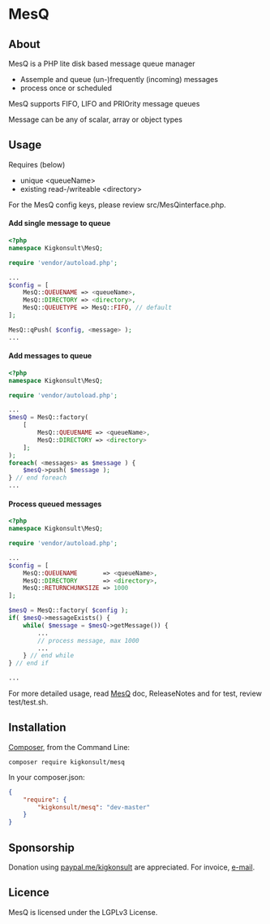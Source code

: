 [comment]: # (This file is part of MesQ, PHP disk based message lite queue manager. Copyright 2021 Kjell-Inge Gustafsson, kigkonsult, All rights reserved, licence LGPLv3)

# MesQ

## About

MesQ is a PHP lite disk based message queue manager

* Assemple and queue (un-)frequently (incoming) messages
* process once or scheduled

MesQ  supports FIFO, LIFO and PRIOrity message queues

Message can be any of scalar, array or object types
  

## Usage

Requires (below)
* unique \<queueName>
* existing read-/writeable \<directory>


For the MesQ config keys, please review src/MesQinterface.php.

#### Add single message to queue

``` php
<?php
namespace Kigkonsult\MesQ;

require 'vendor/autoload.php';

...
$config = [
    MesQ::QUEUENAME => <queueName>,
    MesQ::DIRECTORY => <directory>,
    MesQ::QUEUETYPE => MesQ::FIFO, // default
];

MesQ::qPush( $config, <message> );
...
```

#### Add messages to queue

``` php
<?php
namespace Kigkonsult\MesQ;

require 'vendor/autoload.php';

...
$mesQ = MesQ::factory( 
    [
        MesQ::QUEUENAME => <queueName>,
        MesQ::DIRECTORY => <directory>
    ];
);
foreach( <messages> as $message ) {
    $mesQ->push( $message );
} // end foreach
...
```

#### Process queued messages

``` php
<?php
namespace Kigkonsult\MesQ;

require 'vendor/autoload.php';

...
$config = [
    MesQ::QUEUENAME       => <queueName>,
    MesQ::DIRECTORY       => <directory>,
    MesQ::RETURNCHUNKSIZE => 1000
];

$mesQ = MesQ::factory( $config );
if( $mesQ->messageExists() {
    while( $message = $mesQ->getMessage()) {
        ...
        // process message, max 1000
        ...
    } // end while
} // end if

...
```

For more detailed usage, read [MesQ] doc, ReleaseNotes and for test, review test/test.sh. 

## Installation

[Composer], from the Command Line:

```
composer require kigkonsult/mesq
```

In your composer.json:

``` json
{
    "require": {
        "kigkonsult/mesq": "dev-master"
    }
}
```

## Sponsorship
Donation using [paypal.me/kigkonsult] are appreciated.
For invoice, [e-mail]</a>.

## Licence

MesQ is licensed under the LGPLv3 License.

[Composer]:https://getcomposer.org/
[e-mail]:mailto:ical@kigkonsult.se
[MesQ]:docs/MesQ.md
[paypal.me/kigkonsult]:https://paypal.me/kigkonsult
